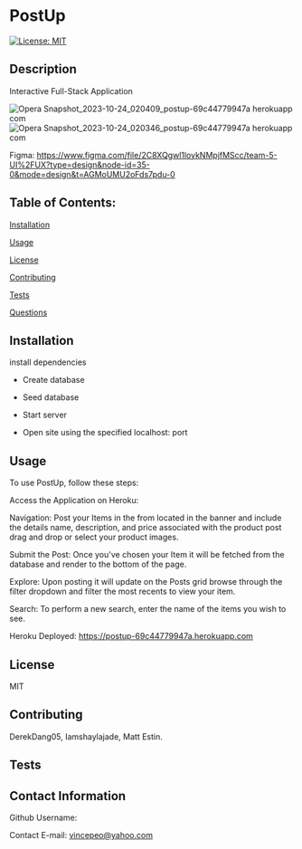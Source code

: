 
# PostUp
[![License: MIT](https://img.shields.io/badge/License-MIT-yellow.svg)](https://opensource.org/licenses/MIT)

## Description
Interactive Full-Stack Application

![Opera Snapshot_2023-10-24_020409_postup-69c44779947a herokuapp com](https://github.com/Vin7ag3/team5/assets/48032663/41e4b39c-34c6-469a-a3cf-530680bb43f3)
![Opera Snapshot_2023-10-24_020346_postup-69c44779947a herokuapp com](https://github.com/Vin7ag3/team5/assets/48032663/89ff6a6e-13c6-4f11-929f-75a1a9856045)

Figma: https://www.figma.com/file/2C8XQgwl1loykNMpjfMScc/team-5-UI%2FUX?type=design&node-id=35-0&mode=design&t=AGMoUMU2oFds7pdu-0

## Table of Contents:

[Installation](#installation)

[Usage](#usage)

[License](#license)

[Contributing](#contributing)

[Tests](#tests)

[Questions](#contact-information)

## Installation

install dependencies

+ Create database

+ Seed database

+ Start server

+ Open site using the specified localhost: port

## Usage

To use PostUp, follow these steps:

Access the Application on Heroku: 

Navigation: Post your Items in the from located in the banner and include the details name, description, and price associated with the product post drag and drop or select your product images.

Submit the Post: Once you've chosen your Item it will be fetched from the database and render to the bottom of the page.

Explore: Upon posting it will update on the Posts grid browse through the filter dropdown and filter the most recents to view your item.

Search: To perform a new search, enter the name of the items you wish to see.

Heroku Deployed: https://postup-69c44779947a.herokuapp.com

## License
MIT

## Contributing
DerekDang05, Iamshaylajade, Matt Estin.

## Tests

## Contact Information
Github Username: 

Contact E-mail: vincepeo@yahoo.com
